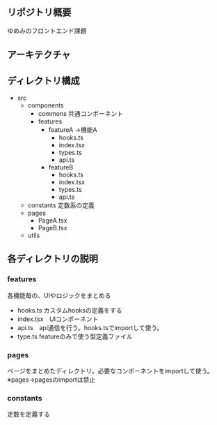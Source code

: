 ## リポジトリ概要

ゆめみのフロントエンド課題

## アーキテクチャ

## ディレクトリ構成

- src
  - components
    - commons 共通コンポーネント
    - features
      - featureA →機能A
        - hooks.ts
        - index.tsx
        - types.ts
        - api.ts
      - featureB
        - hooks.ts
        - index.tsx
        - types.ts
        - api.ts
  - constants 定数系の定義
  - pages
    - PageA.tsx
    - PageB.tsx
  - utils

## 各ディレクトリの説明

### features

各機能毎の、UIやロジックをまとめる

- hooks.ts カスタムhooksの定義をする
- index.tsx　UIコンポーネント
- api.ts　api通信を行う。hooks.tsでimportして使う。
- type.ts featureのみで使う型定義ファイル

### pages

ページをまとめたディレクトリ。必要なコンポーネントをimportして使う。
※pages→pagesのimportは禁止

### constants

定数を定義する
